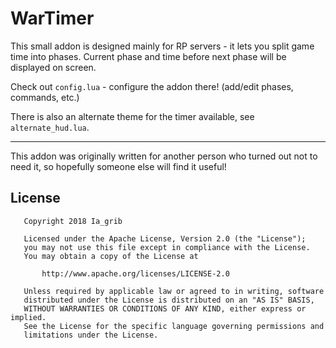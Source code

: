 # WarTimer

This small addon is designed mainly for RP servers - it lets you split game time into phases. Current phase and time before next phase will be displayed on screen.

Check out `config.lua` - configure the addon there! (add/edit phases, commands, etc.)

There is also an alternate theme for the timer available, see `alternate_hud.lua`.

---

This addon was originally written for another person who turned out not to need it, so hopefully someone else will find it useful!

## License

```
   Copyright 2018 Ia_grib

   Licensed under the Apache License, Version 2.0 (the "License");
   you may not use this file except in compliance with the License.
   You may obtain a copy of the License at

       http://www.apache.org/licenses/LICENSE-2.0

   Unless required by applicable law or agreed to in writing, software
   distributed under the License is distributed on an "AS IS" BASIS,
   WITHOUT WARRANTIES OR CONDITIONS OF ANY KIND, either express or implied.
   See the License for the specific language governing permissions and
   limitations under the License.
```